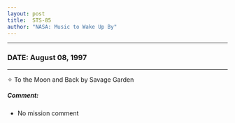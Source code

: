 ```yaml
---
layout: post
title:  STS-85
author: "NASA: Music to Wake Up By"
---
```


----
### DATE: August 08, 1997
----
✧ To the Moon and Back by Savage Garden

##### Comment:
* No mission comment
